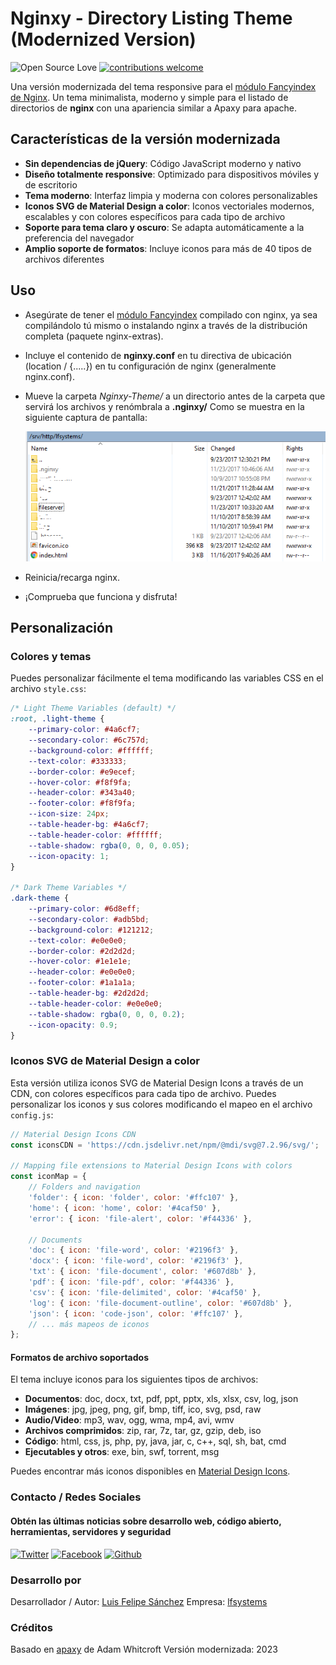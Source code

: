 # Nginxy - Directory Listing Theme (Modernized Version)

![Open Source Love](https://badges.frapsoft.com/os/v1/open-source.png?v=103)
[![contributions welcome](https://img.shields.io/badge/contributions-welcome-brightgreen.svg?style=flat)](https://github.com/lfelipe1501/Nginxy/issues)

Una versión modernizada del tema responsive para el [módulo Fancyindex de Nginx](https://github.com/aperezdc/ngx-fancyindex). Un tema minimalista, moderno y simple para el listado de directorios de **nginx** con una apariencia similar a Apaxy para apache.

## Características de la versión modernizada

- **Sin dependencias de jQuery**: Código JavaScript moderno y nativo
- **Diseño totalmente responsive**: Optimizado para dispositivos móviles y de escritorio
- **Tema moderno**: Interfaz limpia y moderna con colores personalizables
- **Iconos SVG de Material Design a color**: Iconos vectoriales modernos, escalables y con colores específicos para cada tipo de archivo
- **Soporte para tema claro y oscuro**: Se adapta automáticamente a la preferencia del navegador
- **Amplio soporte de formatos**: Incluye iconos para más de 40 tipos de archivos diferentes

## Uso

- Asegúrate de tener el [módulo Fancyindex](https://github.com/aperezdc/ngx-fancyindex) compilado con nginx, ya sea compilándolo tú mismo o instalando nginx a través de la distribución completa (paquete nginx-extras).

- Incluye el contenido de **nginxy.conf** en tu directiva de ubicación (location / {.....}) en tu configuración de nginx (generalmente nginx.conf).

- Mueve la carpeta *Nginxy-Theme/* a un directorio antes de la carpeta que servirá los archivos y renómbrala a **.nginxy/** Como se muestra en la siguiente captura de pantalla:

  ![ScreenShot](https://raw.githubusercontent.com/lfelipe1501/lfelipe-projects/master/Nginxy-Theme/Capture.PNG)

- Reinicia/recarga nginx.

- ¡Comprueba que funciona y disfruta!

## Personalización

### Colores y temas

Puedes personalizar fácilmente el tema modificando las variables CSS en el archivo `style.css`:

```css
/* Light Theme Variables (default) */
:root, .light-theme {
    --primary-color: #4a6cf7;
    --secondary-color: #6c757d;
    --background-color: #ffffff;
    --text-color: #333333;
    --border-color: #e9ecef;
    --hover-color: #f8f9fa;
    --header-color: #343a40;
    --footer-color: #f8f9fa;
    --icon-size: 24px;
    --table-header-bg: #4a6cf7;
    --table-header-color: #ffffff;
    --table-shadow: rgba(0, 0, 0, 0.05);
    --icon-opacity: 1;
}

/* Dark Theme Variables */
.dark-theme {
    --primary-color: #6d8eff;
    --secondary-color: #adb5bd;
    --background-color: #121212;
    --text-color: #e0e0e0;
    --border-color: #2d2d2d;
    --hover-color: #1e1e1e;
    --header-color: #e0e0e0;
    --footer-color: #1a1a1a;
    --table-header-bg: #2d2d2d;
    --table-header-color: #e0e0e0;
    --table-shadow: rgba(0, 0, 0, 0.2);
    --icon-opacity: 0.9;
}
```

### Iconos SVG de Material Design a color

Esta versión utiliza iconos SVG de Material Design Icons a través de un CDN, con colores específicos para cada tipo de archivo. Puedes personalizar los iconos y sus colores modificando el mapeo en el archivo `config.js`:

```javascript
// Material Design Icons CDN
const iconsCDN = 'https://cdn.jsdelivr.net/npm/@mdi/svg@7.2.96/svg/';

// Mapping file extensions to Material Design Icons with colors
const iconMap = {
    // Folders and navigation
    'folder': { icon: 'folder', color: '#ffc107' },
    'home': { icon: 'home', color: '#4caf50' },
    'error': { icon: 'file-alert', color: '#f44336' },
    
    // Documents
    'doc': { icon: 'file-word', color: '#2196f3' },
    'docx': { icon: 'file-word', color: '#2196f3' },
    'txt': { icon: 'file-document', color: '#607d8b' },
    'pdf': { icon: 'file-pdf', color: '#f44336' },
    'csv': { icon: 'file-delimited', color: '#4caf50' },
    'log': { icon: 'file-document-outline', color: '#607d8b' },
    'json': { icon: 'code-json', color: '#ffc107' },
    // ... más mapeos de iconos
};
```

#### Formatos de archivo soportados

El tema incluye iconos para los siguientes tipos de archivos:

- **Documentos**: doc, docx, txt, pdf, ppt, pptx, xls, xlsx, csv, log, json
- **Imágenes**: jpg, jpeg, png, gif, bmp, tiff, ico, svg, psd, raw
- **Audio/Video**: mp3, wav, ogg, wma, mp4, avi, wmv
- **Archivos comprimidos**: zip, rar, 7z, tar, gz, gzip, deb, iso
- **Código**: html, css, js, php, py, java, jar, c, c++, sql, sh, bat, cmd
- **Ejecutables y otros**: exe, bin, swf, torrent, msg

Puedes encontrar más iconos disponibles en [Material Design Icons](https://materialdesignicons.com/).

### Contacto / Redes Sociales

#### Obtén las últimas noticias sobre desarrollo web, código abierto, herramientas, servidores y seguridad

[![Twitter](https://github.frapsoft.com/social/twitter.png)](https://twitter.com/lfelipe1501)
[![Facebook](https://github.frapsoft.com/social/facebook.png)](https://www.facebook.com/lfelipe1501)
[![Github](https://github.frapsoft.com/social/github.png)](https://github.com/lfelipe1501)

### Desarrollo por

Desarrollador / Autor: [Luis Felipe Sánchez](https://github.com/lfelipe1501)
Empresa: [lfsystems](https://www.lfsystems.com.co)

### Créditos

Basado en [apaxy](https://github.com/AdamWhitcroft/Apaxy) de Adam Whitcroft
Versión modernizada: 2023
